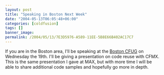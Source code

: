 ```yaml
---
layout: post
title: "Speaking in Boston Next Week"
date: "2004-05-13T06:05:48+06:00"
categories: [coldfusion]
tags: []
banner_image: 
permalink: /2004/05/13/7E3D5976-A589-11EE-5B8E66B402AC17C7
---
```


If you are in the Boston area, I'll be speaking at the <a href="http://www.bostoncfug.com">Boston CFUG</a> on Wednesday the 19th. I'll be giving a presentation on code reuse with CFMX. This is the same presentation I gave at MAX, but with more time I will be able to share additional code samples and hopefully go more in depth.